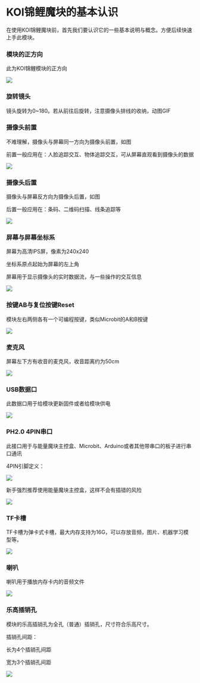# KOI锦鲤魔块的基本认识

在使用KOI锦鲤魔块前，首先我们要认识它的一些基本说明与概念。方便后续快速上手此模块。



### 模块的正方向

此为KOI锦鲤模块的正方向

![](KOI00/01.png)



### 旋转镜头

镜头旋转为0~180。若从前往后旋转，注意摄像头排线的收纳，动图GIF



### 摄像头前置

不难理解，摄像头与屏幕同一方向为摄像头前置，如图

前置一般应用在：人脸追踪交互、物体追踪交互，可从屏幕直观看到摄像头的数据

![](KOI00/02.png)



### 摄像头后置

摄像头与屏幕反方向为摄像头后置，如图

后置一般应用在：条码、二维码扫描、线条追踪等

![](KOI00/03.png)



### 屏幕与屏幕坐标系

屏幕为高清IPS屏，像素为240x240

坐标系原点起始为屏幕的左上角

屏幕用于显示摄像头的实时数据流，与一些操作的交互信息



![](KOI00/04.png)



### 按键AB与复位按键Reset

模块左右两侧各有一个可编程按键，类似Microbit的A和B按键

![](KOI00/13.png)



### 麦克风

屏幕左下方有收音的麦克风，收音距离约为50cm

![](KOI00/05.png)



### USB数据口

此数据口用于给模块更新固件或者给模块供电

![](KOI00/06.png)



### PH2.0 4PIN串口

此接口用于与能量魔块主控盒、Microbit、Arduino或者其他带串口的板子进行串口通讯

4PIN引脚定义：

![](KOI00/14.png)



新手强烈推荐使用能量魔块主控盒，这样不会有插错的风险

![](KOI00/15.png)







### TF卡槽

TF卡槽为弹卡式卡槽，最大内存支持为16G，可以存放音频，图片、机器学习模型等。

![](KOI00/08.png)



### 喇叭

喇叭用于播放内存卡内的音频文件

![](KOI00/09.png)



### 乐高插销孔

模块的乐高插销孔为全孔（普通）插销孔，尺寸符合乐高尺寸。

插销孔间距：

长为4个插销孔间距

宽为3个插销孔间距

![](KOI00/10.png)



